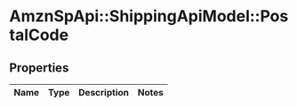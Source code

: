 # AmznSpApi::ShippingApiModel::PostalCode

## Properties
Name | Type | Description | Notes
------------ | ------------- | ------------- | -------------

